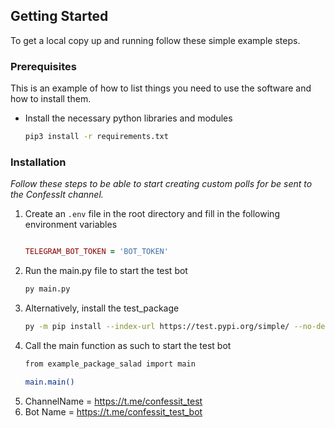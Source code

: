 <!-- GETTING STARTED -->
## Getting Started

To get a local copy up and running follow these simple example steps.

### Prerequisites

This is an example of how to list things you need to use the software and how to install them.
* Install the necessary python libraries and modules
  ```sh
  pip3 install -r requirements.txt
  ```

### Installation

_Follow these steps to be able to start creating custom polls for be sent to the ConfessIt channel._

1. Create an ```.env``` file in the root directory and fill in the following environment variables
    ```ruby

    TELEGRAM_BOT_TOKEN = 'BOT_TOKEN'
    ```
2. Run the main.py file to start the test bot
   ```sh
   py main.py
   ```
3. Alternatively, install the test_package
   ```sh
   py -m pip install --index-url https://test.pypi.org/simple/ --no-deps example-package-salad
   ```
4. Call the main function as such to start the test bot
    ```sh
    from example_package_salad import main

    main.main()
    ```
5. ChannelName = https://t.me/confessit_test
6. Bot Name = https://t.me/confessit_test_bot
